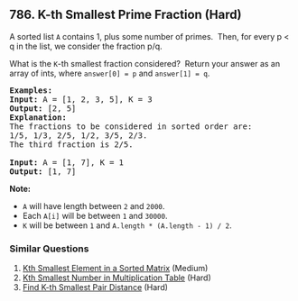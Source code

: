 <!--|This file generated by command(leetcode description); DO NOT EDIT.    |-->
<!--+----------------------------------------------------------------------+-->
<!--|@author    Openset <openset.wang@gmail.com>                           |-->
<!--|@link      https://github.com/openset                                 |-->
<!--|@home      https://github.com/openset/leetcode                        |-->
<!--+----------------------------------------------------------------------+-->

## 786. K-th Smallest Prime Fraction (Hard)

<p>A sorted list <code>A</code> contains 1, plus some number of primes.&nbsp; Then, for every p &lt; q in the list, we consider the fraction p/q.</p>

<p>What is the <code>K</code>-th smallest fraction considered?&nbsp; Return your answer as an array of ints, where <code>answer[0] = p</code> and <code>answer[1] = q</code>.</p>

<pre>
<strong>Examples:</strong>
<strong>Input:</strong> A = [1, 2, 3, 5], K = 3
<strong>Output:</strong> [2, 5]
<strong>Explanation:</strong>
The fractions to be considered in sorted order are:
1/5, 1/3, 2/5, 1/2, 3/5, 2/3.
The third fraction is 2/5.

<strong>Input:</strong> A = [1, 7], K = 1
<strong>Output:</strong> [1, 7]
</pre>

<p><strong>Note:</strong></p>

<ul>
	<li><code>A</code> will have length between <code>2</code> and <code>2000</code>.</li>
	<li>Each <code>A[i]</code> will be between <code>1</code> and <code>30000</code>.</li>
	<li><code>K</code> will be between <code>1</code> and <code>A.length * (A.length - 1) / 2</code>.</li>
</ul>

### Similar Questions
  1. [Kth Smallest Element in a Sorted Matrix](https://github.com/openset/leetcode/tree/master/solution/kth-smallest-element-in-a-sorted-matrix) (Medium)
  1. [Kth Smallest Number in Multiplication Table](https://github.com/openset/leetcode/tree/master/solution/kth-smallest-number-in-multiplication-table) (Hard)
  1. [Find K-th Smallest Pair Distance](https://github.com/openset/leetcode/tree/master/solution/find-k-th-smallest-pair-distance) (Hard)
